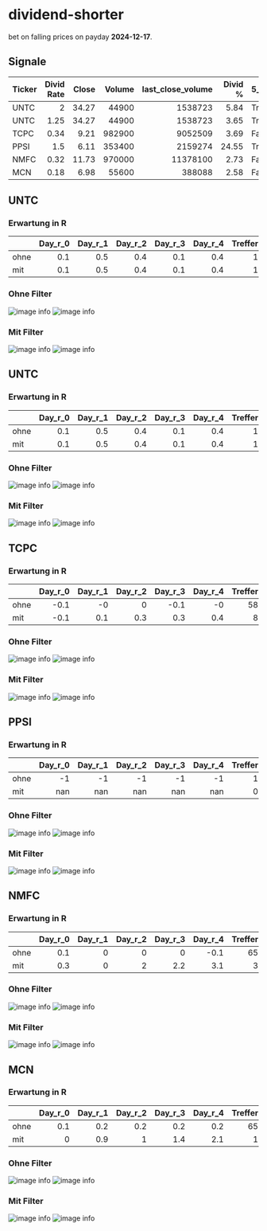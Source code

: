 # dividend-shorter

bet on falling prices on payday **2024-12-17**.

## Signale

| Ticker   |   Divid Rate |   Close |   Volume |   last_close_volume |   Divid % | 5_Days_pos   | above_SMA_50   |
|:---------|-------------:|--------:|---------:|--------------------:|----------:|:-------------|:---------------|
| UNTC     |         2    |   34.27 |    44900 |             1538723 |      5.84 | True         | True           |
| UNTC     |         1.25 |   34.27 |    44900 |             1538723 |      3.65 | True         | True           |
| TCPC     |         0.34 |    9.21 |   982900 |             9052509 |      3.69 | False        | True           |
| PPSI     |         1.5  |    6.11 |   353400 |             2159274 |     24.55 | True         | True           |
| NMFC     |         0.32 |   11.73 |   970000 |            11378100 |      2.73 | False        | True           |
| MCN      |         0.18 |    6.98 |    55600 |              388088 |      2.58 | False        | False          |

## UNTC

### Erwartung in R
|      |   Day_r_0 |   Day_r_1 |   Day_r_2 |   Day_r_3 |   Day_r_4 |   Treffer |
|:-----|----------:|----------:|----------:|----------:|----------:|----------:|
| ohne |       0.1 |       0.5 |       0.4 |       0.1 |       0.4 |         1 |
| mit  |       0.1 |       0.5 |       0.4 |       0.1 |       0.4 |         1 |

### Ohne Filter
![image info](./data/UNTC_box_all.png)
![image info](./data/UNTC_median_all.png)

### Mit Filter
![image info](./data/UNTC_box_filtered.png)
![image info](./data/UNTC_median_filtered.png)

## UNTC

### Erwartung in R
|      |   Day_r_0 |   Day_r_1 |   Day_r_2 |   Day_r_3 |   Day_r_4 |   Treffer |
|:-----|----------:|----------:|----------:|----------:|----------:|----------:|
| ohne |       0.1 |       0.5 |       0.4 |       0.1 |       0.4 |         1 |
| mit  |       0.1 |       0.5 |       0.4 |       0.1 |       0.4 |         1 |

### Ohne Filter
![image info](./data/UNTC_box_all.png)
![image info](./data/UNTC_median_all.png)

### Mit Filter
![image info](./data/UNTC_box_filtered.png)
![image info](./data/UNTC_median_filtered.png)

## TCPC

### Erwartung in R
|      |   Day_r_0 |   Day_r_1 |   Day_r_2 |   Day_r_3 |   Day_r_4 |   Treffer |
|:-----|----------:|----------:|----------:|----------:|----------:|----------:|
| ohne |      -0.1 |      -0   |       0   |      -0.1 |      -0   |        58 |
| mit  |      -0.1 |       0.1 |       0.3 |       0.3 |       0.4 |         8 |

### Ohne Filter
![image info](./data/TCPC_box_all.png)
![image info](./data/TCPC_median_all.png)

### Mit Filter
![image info](./data/TCPC_box_filtered.png)
![image info](./data/TCPC_median_filtered.png)

## PPSI

### Erwartung in R
|      |   Day_r_0 |   Day_r_1 |   Day_r_2 |   Day_r_3 |   Day_r_4 |   Treffer |
|:-----|----------:|----------:|----------:|----------:|----------:|----------:|
| ohne |        -1 |        -1 |        -1 |        -1 |        -1 |         1 |
| mit  |       nan |       nan |       nan |       nan |       nan |         0 |

### Ohne Filter
![image info](./data/PPSI_box_all.png)
![image info](./data/PPSI_median_all.png)

### Mit Filter
![image info](./data/PPSI_box_filtered.png)
![image info](./data/PPSI_median_filtered.png)

## NMFC

### Erwartung in R
|      |   Day_r_0 |   Day_r_1 |   Day_r_2 |   Day_r_3 |   Day_r_4 |   Treffer |
|:-----|----------:|----------:|----------:|----------:|----------:|----------:|
| ohne |       0.1 |         0 |         0 |       0   |      -0.1 |        65 |
| mit  |       0.3 |         0 |         2 |       2.2 |       3.1 |         3 |

### Ohne Filter
![image info](./data/NMFC_box_all.png)
![image info](./data/NMFC_median_all.png)

### Mit Filter
![image info](./data/NMFC_box_filtered.png)
![image info](./data/NMFC_median_filtered.png)

## MCN

### Erwartung in R
|      |   Day_r_0 |   Day_r_1 |   Day_r_2 |   Day_r_3 |   Day_r_4 |   Treffer |
|:-----|----------:|----------:|----------:|----------:|----------:|----------:|
| ohne |       0.1 |       0.2 |       0.2 |       0.2 |       0.2 |        65 |
| mit  |       0   |       0.9 |       1   |       1.4 |       2.1 |         1 |

### Ohne Filter
![image info](./data/MCN_box_all.png)
![image info](./data/MCN_median_all.png)

### Mit Filter
![image info](./data/MCN_box_filtered.png)
![image info](./data/MCN_median_filtered.png)

